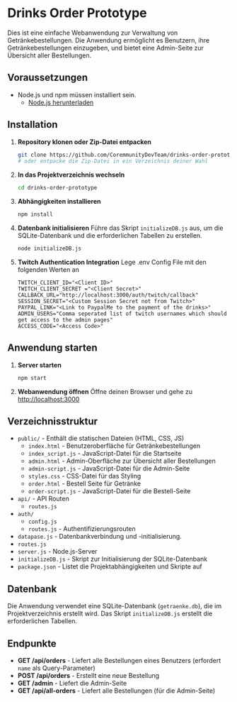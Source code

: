 
# Drinks Order Prototype

Dies ist eine einfache Webanwendung zur Verwaltung von Getränkebestellungen. Die Anwendung ermöglicht es Benutzern, ihre Getränkebestellungen einzugeben, und bietet eine Admin-Seite zur Übersicht aller Bestellungen.

## Voraussetzungen

- Node.js und npm müssen installiert sein.
  - [Node.js herunterladen](https://nodejs.org/)

## Installation

1. **Repository klonen oder Zip-Datei entpacken**
   ```bash
   git clone https://github.com/CoremmunityDevTeam/drinks-order-prototype.git
   # oder entpacke die Zip-Datei in ein Verzeichnis deiner Wahl
   ```

2. **In das Projektverzeichnis wechseln**
   ```bash
   cd drinks-order-prototype
   ```

3. **Abhängigkeiten installieren**
   ```bash
   npm install
   ```

4. **Datenbank initialisieren**
   Führe das Skript `initializeDB.js` aus, um die SQLite-Datenbank und die erforderlichen Tabellen zu erstellen.
   ```bash
   node initializeDB.js
   ```
5. **Twitch Authentication Integration**
   Lege .env Config File mit den folgenden Werten an
   ```
   TWITCH_CLIENT_ID="<Client ID>"
   TWITCH_CLIENT_SECRET ="<Client Secret>"
   CALLBACK_URL="http://localhost:3000/auth/twitch/callback" 
   SESSION_SECRET="<Custom Session Secret not from Twitch>"
   PAYPAL_LINK="<Link to PaypalMe to the payment of the drinks>"
   ADMIN_USERS="Comma seperated list of twitch usernames which should get access to the admin pages"
   ACCESS_CODE="<Access Code>"
   ```

## Anwendung starten

1. **Server starten**
   ```bash
   npm start
   ```

2. **Webanwendung öffnen**
   Öffne deinen Browser und gehe zu [http://localhost:3000](http://localhost:3000)

## Verzeichnisstruktur

- `public/` - Enthält die statischen Dateien (HTML, CSS, JS)
  - `index.html` - Benutzeroberfläche für Getränkebestellungen
  - `index_script.js` - JavaScript-Datei für die Startseite
  - `admin.html` - Admin-Oberfläche zur Übersicht aller Bestellungen
  - `admin-script.js` - JavaScript-Datei für die Admin-Seite
  - `styles.css` - CSS-Datei für das Styling
  - `order.html` - Bestell Seite für Getränke
  - `order-script.js` - JavaScript-Datei für die Bestell-Seite
- `api/` - API Routen
  - `routes.js` 
- `auth/` 
  - `config.js`
  - `routes.js` - Authentifizierungsrouten
- `datapase.js` -  Datenbankverbindung und -initialisierung.
- `routes.js` 
- `server.js` - Node.js-Server
- `initializeDB.js` - Skript zur Initialisierung der SQLite-Datenbank
- `package.json` - Listet die Projektabhängigkeiten und Skripte auf

## Datenbank

Die Anwendung verwendet eine SQLite-Datenbank (`getraenke.db`), die im Projektverzeichnis erstellt wird. Das Skript `initializeDB.js` erstellt die erforderlichen Tabellen.

## Endpunkte

- **GET /api/orders** - Liefert alle Bestellungen eines Benutzers (erfordert `name` als Query-Parameter)
- **POST /api/orders** - Erstellt eine neue Bestellung
- **GET /admin** - Liefert die Admin-Seite
- **GET /api/all-orders** - Liefert alle Bestellungen (für die Admin-Seite)


